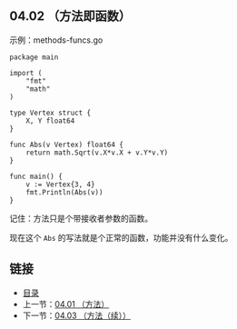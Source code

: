 ## 04.02 （方法即函数）

示例：methods-funcs.go

    package main

    import (
    	"fmt"
    	"math"
    )

    type Vertex struct {
    	X, Y float64
    }

    func Abs(v Vertex) float64 {
    	return math.Sqrt(v.X*v.X + v.Y*v.Y)
    }

    func main() {
    	v := Vertex{3, 4}
    	fmt.Println(Abs(v))
    }

记住：方法只是个带接收者参数的函数。

现在这个 `Abs` 的写法就是个正常的函数，功能并没有什么变化。

## 链接
* [目录](https://github.com/alphaxlvii/go-zh/blob/master/tour/directory.md)
* 上一节：[04.01 （方法）](https://github.com/alphaxlvii/go-zh/blob/master/tour/04.01.md)
* 下一节：[04.03 （方法（续））](https://github.com/alphaxlvii/go-zh/blob/master/tour/04.03.md)
